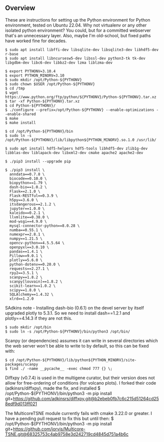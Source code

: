 ## Overview

These are instructions for setting up the Python environment for Python
environment, tested on Ubuntu 22.04.  Why not virtualenv or any
other isolated python environment?  You could, but for a committed
webserver that's an unnecessary layer.  Also, maybe I'm old-school, but
fixed paths have worked fine for decades.

    $ sudo apt install libffi-dev libsqlite-dev libsqlite3-dev libhdf5-dev r-base
    $ sudo apt install libncursesw5-dev libssl-dev python3-tk tk-dev libgdbm-dev libc6-dev libbz2-dev lzma liblzma-dev

    $ export PYTHONV=3.10.4
    $ export PYTHON_MINORV=3.10
    $ sudo mkdir /opt/Python-${PYTHONV}
    $ sudo chown $USER /opt/Python-${PYTHONV}
    $ cd /tmp
    $ wget https://www.python.org/ftp/python/${PYTHONV}/Python-${PYTHONV}.tar.xz
    $ tar -xf Python-${PYTHONV}.tar.xz
    $ cd Python-${PYTHONV}/
    $ ./configure --prefix=/opt/Python-${PYTHONV} --enable-optimizations --enable-shared
    $ make
    $ make install

    $ cd /opt/Python-${PYTHONV}/bin
    $ sudo ln -s /opt/Python-${PYTHONV}/lib/libpython${PYTHON_MINORV}.so.1.0 /usr/lib/

    $ sudo apt install hdf5-helpers hdf5-tools libhdf5-dev zlib1g-dev libblas-dev liblapack-dev libxml2-dev cmake apache2 apache2-dev

    $ ./pip3 install --upgrade pip

    $ ./pip3 install \
      anndata==0.7.8 \
      biocode==0.10.0 \
      biopython==1.79 \
      dash-bio==1.0.2 \
      Flask==2.1.0 \
      Flask-RESTful==0.3.9 \
      h5py==3.6.0 \
      itsdangerous==2.1.2 \
      jupyter==1.0.0 \
      kaleido==0.2.1 \
      llvmlite==0.38.0 \
      mod-wsgi==4.9.0 \
      mysql-connector-python==8.0.28 \
      numba==0.55.1 \
      numexpr==2.8.1 \
      numpy==1.21.5 \
      opencv-python==4.5.5.64 \
      openpyxl==3.0.10 \
      pandas==1.4.1 \
      Pillow==9.0.1 \
      plotly==5.6.0 \
      python-dotenv==0.20.0 \
      requests==2.27.1 \
      rpy2==3.5.1 \
      scanpy==1.8.2 \
      scanpy[louvain]==1.8.2 \
      scikit-learn==1.0.2 \
      scipy==1.8.0 \
      SQLAlchemy==1.4.32 \
      xlrd==1.2.0

SAdkins note - Installing dash-bio (0.6.1) on the devel server by itself upgraded plotly to 5.3.1.  So we need to install dash==1.2.1 and plotly==4.14.3 if they are not this.

    $ sudo mkdir /opt/bin
    $ sudo ln -s /opt/Python-${PYTHONV}/bin/python3 /opt/bin/

Scanpy (or dependencies) assumes it can write in several directories which the web server won't be able to write to by default, so this can be fixed with:

    $ cd /opt/Python-${PYTHONV}/lib/python${PYTHON_MINORV}/site-packages/scanpy
    $ find ./ -name __pycache__ -exec chmod 777 {} \;

Diffxpy (v0.7.4) is used in the multigene curator, but their version does not allow for free-ordering of conditions (for volcano plots).  I forked their code (adkinsrs/diffxpy), made the fix, and installed
    $ /opt/Python-${PYTHONV}/bin/python3 -m pip install git+https://github.com/adkinsrs/diffxpy.git@b2ebeb0fb7c6c215d51264cd258edf9d013ff021

The MulticoreTSNE module currently fails with cmake 3.22.0 or greater.  I have a pending pull request to fix this but until then:
    $ /opt/Python-${PYTHONV}/bin/python3 -m pip install git+https://github.com/jorvis/Multicore-TSNE.git@68325753c4ab9758e3d242719cd4845d751a4b6c

